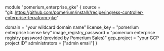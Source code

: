 module "pomerium_enterprise_gke" {
  source = "git::https://github.com/pomerium/install//recipe/ingress-controller-enterprise-terraform-gke"

  domain                  = "your wildcard domain name"
  license_key             = "pomerium enterprise license key"
  image_registry_password = "pomerium enterprise registry password (provided by Pomerium Sales)"
  gcp_project             = "your GCP project ID"
  administrators          = ["admin email"]
}
